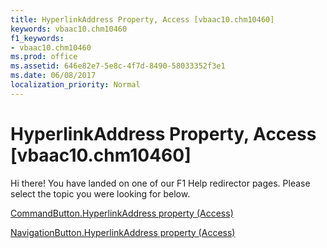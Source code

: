 ```yaml
---
title: HyperlinkAddress Property, Access [vbaac10.chm10460]
keywords: vbaac10.chm10460
f1_keywords:
- vbaac10.chm10460
ms.prod: office
ms.assetid: 646e82e7-5e8c-4f7d-8490-58033352f3e1
ms.date: 06/08/2017
localization_priority: Normal
---
```



# HyperlinkAddress Property, Access [vbaac10.chm10460]

Hi there! You have landed on one of our F1 Help redirector pages. Please select the topic you were looking for below.

[CommandButton.HyperlinkAddress property (Access)](http://msdn.microsoft.com/library/7efa1230-955b-183c-a459-1b2598eb9163%28Office.15%29.aspx)

[NavigationButton.HyperlinkAddress property (Access)](http://msdn.microsoft.com/library/4696efa1-b42b-eb4b-77eb-f0df10c9d131%28Office.15%29.aspx)



